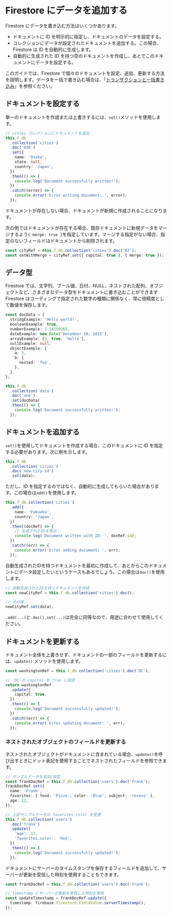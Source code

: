 # Firestore にデータを追加する

Firestore にデータを書き込む方法はいくつかあります。

- ドキュメントに ID を明示的に指定し、ドキュメントのデータを設定する。
- コレクションにデータが設定されたドキュメントを追加する。この場合、Firestore は ID を自動的に生成します。
- 自動的に生成された ID を持つ空のドキュメントを作成し、あとでこのドキュメントにデータを設定する。

このガイドでは、Firestore で個々のドキュメントを設定、追加、更新する方法を説明します。データを一括で書き込む場合は、「[トランザクションと一括書き込み](/firestore/manage-data/transaction/index.md)」を参照ください。

## ドキュメントを設定する

単一のドキュメントを作成または上書きするには、`set()`メソッドを使用します。

```ts
// cities コレクションにドキュメントを追加
this.f_db
  .collection('cities')
  .doc('OSK')
  .set({
    name: 'Osaka',
    state: null,
    country: 'Japan',
  })
  .then(() => {
    console.log('Document successfully written!');
  })
  .catch((error) => {
    console.error('Error writing document: ', error);
  });
```

ドキュメントが存在しない場合、ドキュメントが新規に作成されることになります。

次の例ではドキュメントが存在する場合、既存ドキュメントに新規データをマージするよう`{ merge: true }`を指定しています。マージする指定がない場合、指定のないフィールドはドキュメントから削除されます。

```ts
const cityRef = this.f_db.collection('cities').doc('BJ');
const setWithMerge = cityRef.set({ capital: true }, { merge: true });
```

## データ型

Firestore では、文字列、ブール値、日付、NULL、ネストされた配列、オブジェクトなど、さまざまなデータ型をドキュメントに書き込むことができます Firestore はコーディングで指定された数字の種類に関係なく、常に倍精度として数値を保存します。

```ts
const docData = {
  stringExample: 'Hello world!',
  booleanExample: true,
  numberExample: 3.14159265,
  dateExample: new Date('December 10, 1815'),
  arrayExample: [5, true, 'hello'],
  nullExample: null,
  objectExample: {
    a: 5,
    b: {
      nested: 'foo',
    },
  },
};

this.f_db
  .collection('data')
  .doc('one')
  .set(docData)
  .then(() => {
    console.log('Document successfully written!');
  });
```

## ドキュメントを追加する

`set()`を使用してドキュメントを作成する場合、このドキュメントに ID を指定する必要があります。次に例を示します。

```ts
this.f_db
  .collection('cities')
  .doc('new-city-id')
  .set(data);
```

ただし、ID を指定するのではなく、自動的に生成してもらいた場合があります。この場合は`add()`を使用します。

```ts
this.f_db.collection('cities')
  .add({
    name: 'Fukuoka',
    country: 'Japan',
  })
  .then((docRef) => {
    // 生成されたIDを表示
    console.log('Document written with ID: ', docRef.id);
  })
  .catch((err) => {
    console.error('Error adding document: ', err);
  });
```

自動生成されたIDを持つドキュメントを最初に作成して、あとからこのドキュメントにデータ設定したいというケースもあるでしょう。この場合は`doc()`を使用します。

```ts
// 自動生成されたIDを持つドキュメントを作成
const newCityRef = this.f_db.collection('cities').doc();

// その後...
newCityRef.set(data);
```

`.add(...)`と`.doc().set(...)`は完全に同等なので、用途に合わせて使用してください。

## ドキュメントを更新する

ドキュメント全体を上書きせず、ドキュメントの一部のフィールドを更新するには、`update()` メソッドを使用します。

```ts
const washingtonRef = this.f_db.collection('cities').doc('DC');

// 'DC'の capital を true に設定
return washingtonRef
  .update({
    capital: true,
  })
  .then(() => {
    console.log('Document successfully updated!');
  })
  .catch((err) => {
    console.error('Error updating document: ', err);
  });
```

### ネストされたオブジェクトのフィールドを更新する

ネストされたオブジェクトがドキュメントに含まれている場合、`update()`を呼び出すときにドット表記を使用することでネストされたフィールドを参照できます。

```ts
// サンプルデータを追加/設定
const frankDocRef = this.f_db.collection('users').doc('frank');
frankDocRef.set({
  name: 'Frank',
  favorites: { food: 'Pizza', color: 'Blue', subject: 'recess' },
  age: 12,
});

// 上記サンプルデータの favorites.color を変更
this.f_db.collection('users')
  .doc('frank')
  .update({
    'age': 13,
    'favorites.color': 'Red',
  })
  .then(() => {
    console.log('Document successfully updated!');
  });
```

ドキュメントにサーバーのタイムスタンプを保存するフィールドを追加して、サーバーが更新を受信した時刻を使用することもできます。

```ts
const frankDocRef = this.f_db.collection('users').doc('frank');

// timestamp にサーバーが更新を受信した時刻を使用
const updateTimestamp = frankDocRef.update({
  timestamp: firebase.firestore.FieldValue.serverTimestamp(),
});
```


